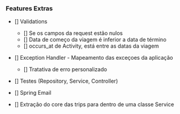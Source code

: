 ### Features Extras

- [] Validations
  - [] Se os campos da request estão nulos
  - [] Data de começo da viagem é inferior a data de término
  - [] occurs_at de Activity, está entre as datas da viagem
  
- [] Exception Handler - Mapeamento das exceçoes da aplicação
  - [] Tratativa de erro personalizado 
  
- [] Testes (Repository, Service, Controller)

- [] Spring Email

- [] Extração do core das trips para dentro de uma classe Service